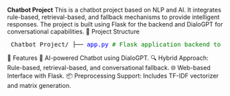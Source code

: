 **Chatbot Project**
This is a chatbot project based on NLP and AI. It integrates rule-based, retrieval-based, and fallback mechanisms to provide intelligent responses. The project is built using Flask for the backend and DialoGPT for conversational capabilities.
📂 Project Structure
<pre> Chatbot_Project/ ├── <span style="color:blue">app.py</span> <span style="color:green"># Flask application backend to serve the chatbot and handle routes.</span> ├── <span style="color:blue">test2.py</span> <span style="color:green"># Core chatbot logic, integrating rule-based, retrieval-based, and fallback mechanisms.</span> ├── <span style="color:blue">data_process.py</span> <span style="color:green"># Preprocessing script to generate and save the TF-IDF vectorizer and matrix.</span> ├── <span style="color:blue">requirements.txt</span> <span style="color:green"># List of Python dependencies required for the project (Flask, transformers, scikit-learn, etc.).</span> ├── <span style="color:red">static/</span> <span style="color:green"># Directory for static files such as CSS, images, and JavaScript used in Flask.</span> │ └── <span style="color:blue">styles.css</span> <span style="color:green"># CSS file for styling the chatbot UI when served through Flask.</span> ├── <span style="color:red">templates/</span> <span style="color:green"># Directory for Flask templates (HTML files served by Flask).</span> │ └── <span style="color:blue">chatbotUI1.html</span> <span style="color:green"># Chatbot UI HTML template integrated with Flask's backend.</span> ├── <span style="color:red">Data/</span> <span style="color:green"># Directory for chatbot datasets and preprocessed files.</span> │ ├── <span style="color:blue">conversation_data.py</span> <span style="color:green"># Rule-based Q&A dataset for predefined chatbot responses.</span> │ ├── <span style="color:blue">para_detail_data.py</span> <span style="color:green"># Paragraph-based corpus for retrieval-based responses.</span> │ ├── <span style="color:blue">vectorizer.pkl</span> <span style="color:green"># Pickle file storing the pre-trained TF-IDF vectorizer for efficient text similarity.</span> │ └── <span style="color:blue">tfidf_matrix.pkl</span> <span style="color:green"># Pickle file storing the TF-IDF matrix for retrieval-based text matching.</span> </pre>
🎯 Features
🧠 AI-powered Chatbot using DialoGPT.
🔍 Hybrid Approach: Rule-based, retrieval-based, and conversational fallback.
🌐 Web-based Interface with Flask.
📦 Preprocessing Support: Includes TF-IDF vectorizer and matrix generation.

